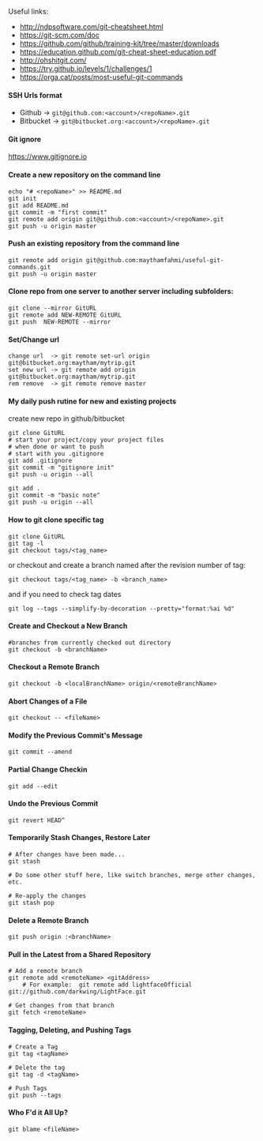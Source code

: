 Useful links:

 * http://ndpsoftware.com/git-cheatsheet.html
 * https://git-scm.com/doc
 * https://github.com/github/training-kit/tree/master/downloads
 * https://education.github.com/git-cheat-sheet-education.pdf
 * http://ohshitgit.com/
 * https://try.github.io/levels/1/challenges/1
 * https://orga.cat/posts/most-useful-git-commands

#### SSH Urls format
 * Github -> `git@github.com:<account>/<repoName>.git`
 * Bitbucket -> `git@bitbucket.org:<account>/<repoName>.git`

#### Git ignore
https://www.gitignore.io

#### Create a new repository on the command line
```
echo "# <repoName>" >> README.md
git init
git add README.md
git commit -m "first commit"
git remote add origin git@github.com:<account>/<repoName>.git
git push -u origin master
```

#### Push an existing repository from the command line
```
git remote add origin git@github.com:maythamfahmi/useful-git-commands.git
git push -u origin master
```

#### Clone repo from one server to another server including subfolders:
```
git clone --mirror GitURL
git remote add NEW-REMOTE GitURL
git push  NEW-REMOTE --mirror
```

#### Set/Change url
```
change url  -> git remote set-url origin git@bitbucket.org:maytham/mytrip.git
set new url -> git remote add origin git@bitbucket.org:maytham/mytrip.git
rem remove  -> git remote remove master
```

#### My daily push rutine for new and existing projects
create new repo in github/bitbucket
```
git clone GitURL
# start your project/copy your project files
# when done or want to push
# start with you .gitignore
git add .gitignore
git commit -m "gitignore init"
git push -u origin --all

git add .
git commit -m "basic note"
git push -u origin --all
```

#### How to git clone specific tag
```
git clone GitURL
git tag -l
git checkout tags/<tag_name>
```
or checkout and create a branch named after the revision number of tag:
```
git checkout tags/<tag_name> -b <branch_name>
```

and if you need to check tag dates

```
git log --tags --simplify-by-decoration --pretty="format:%ai %d"

```

#### Create and Checkout a New Branch
```
#branches from currently checked out directory
git checkout -b <branchName>
```

#### Checkout a Remote Branch
```
git checkout -b <localBranchName> origin/<remoteBranchName>
```

#### Abort Changes of a File
```
git checkout -- <fileName>
```

#### Modify the Previous Commit's Message
```
git commit --amend
```

#### Partial Change Checkin
```
git add --edit
```

#### Undo the Previous Commit
```
git revert HEAD^
```

#### Temporarily Stash Changes, Restore Later
```
# After changes have been made...
git stash

# Do some other stuff here, like switch branches, merge other changes, etc.

# Re-apply the changes
git stash pop
```

#### Delete a Remote Branch
```
git push origin :<branchName>
```

#### Pull in the Latest from a Shared Repository
```
# Add a remote branch
git remote add <remoteName> <gitAddress>
	# For example:  git remote add lightfaceOfficial git://github.com/darkwing/LightFace.git

# Get changes from that branch
git fetch <remoteName>
```

#### Tagging, Deleting, and Pushing Tags
```
# Create a Tag
git tag <tagName>

# Delete the tag
git tag -d <tagName>

# Push Tags
git push --tags
```

#### Who F'd it All Up?
```
git blame <fileName>
```
